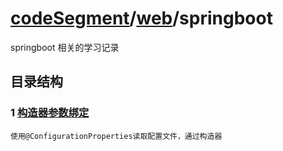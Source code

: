 


# [codeSegment](https://github.com/isscy/code_segment)/[web](https://github.com/isscy/code_segment/tree/master/Java%E5%9F%BA%E7%A1%80)/springboot
springboot 相关的学习记录



## 目录结构
 ### 1 [构造器参数绑定](https://github.com/isscy/code_segment/tree/master/web/springboot/1_%E6%9E%84%E9%80%A0%E5%99%A8%E5%8F%82%E6%95%B0%E7%BB%91%E5%AE%9A)
    使用@ConfigurationProperties读取配置文件，通过构造器

